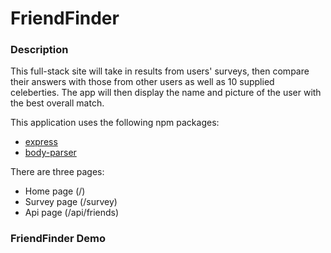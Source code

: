 # FriendFinder

### Description
This full-stack site will take in results from users' surveys, then compare their answers with those from other users as well as 10 supplied celeberties. The app will then display the name and picture of the user with the best overall match.

This application uses the following npm packages: 
- [express](https://www.npmjs.com/package/express)
- [body-parser](https://www.npmjs.com/package/body-parser)

There are three pages: 
- Home page (/)
- Survey page (/survey)
- Api page (/api/friends)

### FriendFinder Demo

